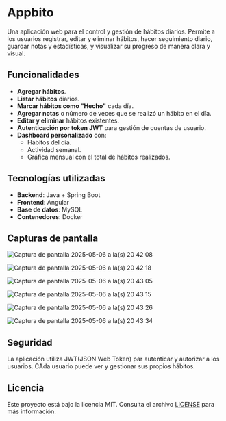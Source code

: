 # Appbito

Una aplicación web para el control y gestión de hábitos diarios. Permite a los usuarios registrar, editar y eliminar hábitos, hacer seguimiento diario, guardar notas y estadísticas, y visualizar su progreso de manera clara y visual.

## Funcionalidades

- **Agregar hábitos**.
- **Listar hábitos** diarios.
- **Marcar hábitos como "Hecho"** cada día.
- **Agregar notas** o número de veces que se realizó un hábito en el día.
- **Editar y eliminar** hábitos existentes.
- **Autenticación por token JWT** para gestión de cuentas de usuario.
- **Dashboard personalizado** con:
  - Hábitos del día.
  - Actividad semanal.
  - Gráfica mensual con el total de hábitos realizados.

## Tecnologías utilizadas

- **Backend**: Java + Spring Boot  
- **Frontend**: Angular  
- **Base de datos**: MySQL  
- **Contenedores**: Docker  

## Capturas de pantalla
![Captura de pantalla 2025-05-06 a la(s) 20 42 08](https://github.com/user-attachments/assets/1babd42a-4e10-40ee-ae59-72146914c2fa)

![Captura de pantalla 2025-05-06 a la(s) 20 42 18](https://github.com/user-attachments/assets/c32e1e48-76bb-476c-8bbf-e9cc68c0fc1b)

![Captura de pantalla 2025-05-06 a la(s) 20 43 05](https://github.com/user-attachments/assets/a3530596-88ea-467b-8190-f29938349d0a)

![Captura de pantalla 2025-05-06 a la(s) 20 43 15](https://github.com/user-attachments/assets/87395d3b-f030-4b1d-aacd-5daae5fcf02c)

![Captura de pantalla 2025-05-06 a la(s) 20 43 26](https://github.com/user-attachments/assets/efdfea43-b7ab-400c-a8ea-d60c5a97eaa3)

![Captura de pantalla 2025-05-06 a la(s) 20 43 34](https://github.com/user-attachments/assets/60a7d571-df6f-41ea-aec4-a37a68326f2c)

## Seguridad
La aplicación utiliza JWT(JSON Web Token) par autenticar y autorizar a los usuarios. CAda usuario puede ver y gestionar sus propios hábitos.

## Licencia 
Este proyecto está bajo la licencia MIT. Consulta el archivo [LICENSE](./LICENSE) para más información.


